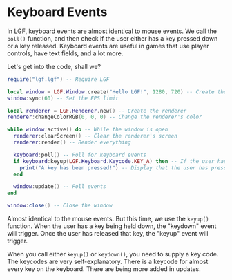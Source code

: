 # Keyboard Events

In LGF, keyboard events are almost identical to mouse events. We call the `poll()` function, and then check if the user either has a key pressed down or a key released. Keyboard events are useful in games that use player controls, have text fields, and a lot more.

Let's get into the code, shall we?

```lua
require("lgf.lgf") -- Require LGF

local window = LGF.Window.create("Hello LGF!", 1280, 720) -- Create the window
window:sync(60) -- Set the FPS limit

local renderer = LGF.Renderer.new() -- Create the renderer
renderer:changeColorRGB(0, 0, 0) -- Change the renderer's color

while window:active() do -- While the window is open
  renderer:clearScreen() -- Clear the renderer's screen
  renderer:render() -- Render everything

  keyboard:poll() -- Poll for keyboard events
  if keyboard:keyup(LGF.Keyboard.Keycode.KEY_A) then -- If the user has pressed the A key
    print("A key has been pressed!") -- Display that the user has pressed the A key
  end

  window:update() -- Poll events
end

window:close() -- Close the window
```

Almost identical to the mouse events. But this time, we use the `keyup()` function. When the user has a key being held down, the "keydown" event will trigger. Once the user has released that key, the "keyup" event will trigger.

When you call either `keyup()` or `keydown()`, you need to supply a key code. The keycodes are very self-explanatory. There is a keycode for almost every key on the keyboard. There are being more added in updates.
